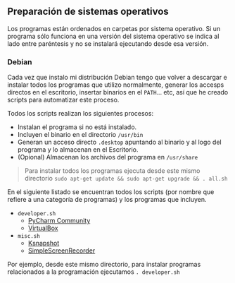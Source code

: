 ## Preparación de sistemas operativos
Los programas están ordenados en carpetas por sistema operativo. Si un programa sólo funciona en una versión del sistema operativo se indica al lado entre paréntesis y no se instalará ejecutando desde esa versión.

### Debian
Cada vez que instalo mi distribución Debian tengo que volver a descargar e instalar todos los programas que utilizo normalmente, generar los accesps directos en el escritorio, insertar binarios en el `PATH`... etc, así que he creado scripts para automatizar este proceso.  

Todos los scripts realizan los siguientes procesos:
  - Instalan el programa si no está instalado.
  - Incluyen el binario en el directorio `/usr/bin`
  - Generan un acceso directo `.desktop` apuntando al binario y al logo del programa y lo almacenan en el Escritorio.
  - (Opional) Almacenan los archivos del programa en `/usr/share`

> Para instalar todos los programas ejecuta desde este mismo directorio `sudo apt-get update && sudo apt-get upgrade && . all.sh`

En el siguiente listado se encuentran todos los scripts (por nombre que refiere a una categoría de programas) y los programas que incluyen. 

- `developer.sh`
  - [PyCharm Community](https://www.jetbrains.com/pycharm/download/#section=linux)
  - [VirtualBox](https://www.virtualbox.org/)
- `misc.sh`
  - [Ksnapshot](https://www.kde.org/applications/graphics/ksnapshot/)
  - [SimpleScreenRecorder](http://www.maartenbaert.be/simplescreenrecorder/)
  
Por ejemplo, desde este mismo directorio, para instalar programas relacionados a la programación ejecutamos `. developer.sh`